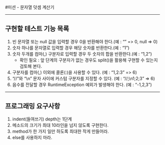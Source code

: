 #미션 - 문자열 덧셈 계산기

---
## 구현할 테스트 기능 목록

1. 빈 문자열 또는 null 값을 입력할 경우 0을 반환해야 한다.(예 : “” => 0, null => 0)
2. 숫자 하나를 문자열로 입력할 경우 해당 숫자를 반환한다.(예 : “1”)
3. 숫자 두개를 컴마(,) 구분자로 입력할 경우 두 숫자의 합을 반환한다.(예 : “1,2”)
      - 확인 필요 : 앞 단계의 구분자가 없는 경우도 split()을 활용해 구현할 수 있는지 검토해 본다.
4. 구분자를 컴마(,) 이외에 콜론(:)을 사용할 수 있다. (예 : “1,2:3” => 6)
5. “//”와 “\n” 문자 사이에 커스텀 구분자를 지정할 수 있다. (예 : “//;\n1;2;3” => 6)
6. 음수를 전달할 경우 RuntimeException 예외가 발생해야 한다. (예 : “-1,2,3”)

---
## 프로그래밍 요구사항
1. indent(들여쓰기) depth는 1단계
2. 메소드의 크기가 최대 10라인을 넘지 않도록 구현한다.
3. method가 한 가지 일만 하도록 최대한 작게 만들어라.
4. else를 사용하지 마라.

